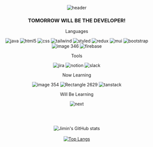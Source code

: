 <div align= center>

![header](https://capsule-render.vercel.app/api?type=slice&color=gradient&text=%20HelloWorld!%20%20&height=200&fontSize=100)


 
### TOMORROW WILL BE THE DEVELOPER!

Languages

![java](https://user-images.githubusercontent.com/103014298/190182574-a4c43bc1-4fdd-4380-8221-79c3d1f30f1a.png) ![html5](https://user-images.githubusercontent.com/103014298/190182603-e7d1b5b8-aee1-482b-bf64-9109ba538ccd.png) ![css](https://user-images.githubusercontent.com/103014298/190182593-8fcf13d5-1826-490e-b3c9-5926da1c1742.png) ![tailwind](https://user-images.githubusercontent.com/103014298/190183118-f61e401b-909c-4730-bcfd-763aa7cf2a50.png) ![styled](https://user-images.githubusercontent.com/103014298/190183120-27621f4c-65ef-4997-83c8-e2fb1bcc238a.png) ![redux](https://user-images.githubusercontent.com/103014298/190182931-e356aa23-98fe-4f26-92e3-c97432cd71c9.png) ![mui](https://user-images.githubusercontent.com/103014298/190183942-56d718fc-8154-45c5-9000-28f9e7b469a0.png) ![bootstrap](https://user-images.githubusercontent.com/103014298/190184048-e2704c21-5b5b-483a-991e-9c8bc020f59d.png) ![image 346](https://user-images.githubusercontent.com/103014298/190183248-a48cc466-5ac6-4e9a-8acd-edc6da92de82.png) ![firebase](https://user-images.githubusercontent.com/103014298/190183482-a0ff17e1-1ad1-44bc-b391-126f9d63e3cc.png)
 
Tools

![jira](https://user-images.githubusercontent.com/103014298/190182788-f498859c-3a4a-40b4-89e2-e1f5ec8bafca.png) ![notion](https://user-images.githubusercontent.com/103014298/190182799-f3f3cce5-6661-4910-91f4-250b2cdfd332.png) ![slack](https://user-images.githubusercontent.com/103014298/190184460-e6a164e8-5b26-450a-9712-3809948e5d89.png)

Now Learning

![image 354](https://user-images.githubusercontent.com/103014298/190180619-808a3649-3504-4322-b2a9-888798003f83.png) ![Rectangle 2629](https://user-images.githubusercontent.com/103014298/190180566-f351d737-49d4-44e7-91d8-a009072d8296.png) ![tanstack](https://user-images.githubusercontent.com/103014298/190184095-9c9b93aa-a514-46f0-bf62-d05256e5176b.png)



Will Be Learning
 
![next](https://user-images.githubusercontent.com/103014298/190181863-a376f9ff-e85f-42c4-948b-e53837c8e0a4.png)

 
<br/>
<br/>
 
![Jimin's GitHub stats](https://github-readme-stats.vercel.app/api?username=keepinblazing&show_icons=true&theme=radical)
<br/>
<br/> 
[![Top Langs](https://github-readme-stats.vercel.app/api/top-langs/?username=anuraghazra&layout=compact)](https://github.com/anuraghazra/github-readme-stats)
 </div>
